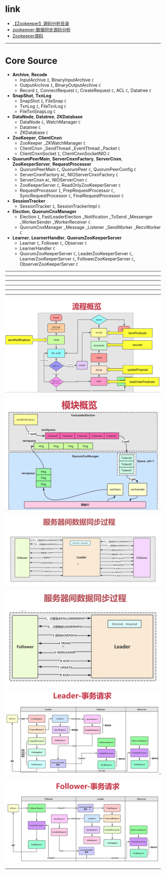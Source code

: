 
# link

- [【Zookeeper】源码分析目录](https://www.cnblogs.com/leesf456/p/6518040.html)
- [zookeeper-数据同步源码分析](https://juejin.im/post/5cdd57966fb9a03212507c7b#heading-0)
- [Zookeeper源码](https://blog.reactor.top/categories/Zookeeper%E6%BA%90%E7%A0%81/)

---

# Core Source

* __Archive__, __Recode__
  * InputArchive `I`, BinaryInputArchive `C`
  * OutputArchive `I`, BinaryOutputArchive `C`
  * Record `I`, ConnectRequest `C`, CreateRequest `C`, ACL `C`, Datatree `C`
* __SnapShot__, __TxnLog__
  * SnapShot `I`, FileSnap `C`
  * TxnLog `I`, FileTxnLog `C`
  * FileTxnSnapLog `C`
* __DataNode__, __Datatree__, __ZKDatabase__
  * DataNode `C`, WatchManager `C`
  * Datatree `C`
  * ZKDatabase `C`
* __ZooKeeper__, __ClientCnxn__
  * ZooKeeper _ZKWatchManager `C`
  * ClientCnxn _SendThread _EventThread _Packet `C`
  * ClientCnxnSocket `I`, ClientCnxnSocketNIO `C`
* __QuorumPeerMain__, __ServerCnxnFactory__, __ServerCnxn__, __ZooKeeperServer__, __RequestProcessor__
  * QuorumPeerMain `C`, QuorumPeer `C`, QuorumPeerConfig `C`
  * ServerCnxnFactory `AC`, NIOServerCnxnFactory `C`
  * ServerCnxn `AC`, NIOServerCnxn `C`
  * ZooKeeperServer `C`, ReadOnlyZooKeeperServer `C`
  * RequestProcessor `I`, PrepRequestProcessor `C`, SyncRequestProcessor `C`, FinalRequestProcessor `C`
* __SessionTracker__
  * SessionTracker `I`, SessionTrackerImpl `C`
* __Election__, __QuorumCnxManager__
  * Election `I`, FastLeaderElection _Notification _ToSend _Messenger _WorkerSender _WorkerReceiver `C`
  * QuorumCnxManager _Message _Listener _SendWorker _RecvWorker `C`
* __Learner__, __LearnerHandler__, __QuorumZooKeeperServer__
  * Learner `C`, Follower `C`, Observer `C`
  * LearnerHandler `C`
  * QuorumZooKeeperServer `C`, LeaderZooKeeperServer `C`, LearnerZooKeeperServer `C`, FollowerZooKeeperServer `C`, ObserverZooKeeperServer `C`

---

---

---

---

---

---

![image](https://github.com/zozospider/note/blob/master/open-source/open-source-ZooKeeper/%E9%80%89%E4%B8%BE-1.png?raw=true)

![image](https://github.com/zozospider/note/blob/master/open-source/open-source-ZooKeeper/%E9%80%89%E4%B8%BE-2.png?raw=true)

![image](https://github.com/zozospider/note/blob/master/open-source/open-source-ZooKeeper/%E6%9C%8D%E5%8A%A1%E5%99%A8%E9%97%B4%E6%95%B0%E6%8D%AE%E5%90%8C%E6%AD%A5%E8%BF%87%E7%A8%8B-1.png?raw=true)

![image](https://github.com/zozospider/note/blob/master/open-source/open-source-ZooKeeper/%E6%9C%8D%E5%8A%A1%E5%99%A8%E9%97%B4%E6%95%B0%E6%8D%AE%E5%90%8C%E6%AD%A5%E8%BF%87%E7%A8%8B-2.png?raw=true)

![image](https://github.com/zozospider/note/blob/master/open-source/open-source-ZooKeeper/%E4%BA%8B%E5%8A%A1%E8%AF%B7%E6%B1%82-Leader.png?raw=true)

![image](https://github.com/zozospider/note/blob/master/open-source/open-source-ZooKeeper/%E4%BA%8B%E5%8A%A1%E8%AF%B7%E6%B1%82-Follower.png?raw=true)

---
